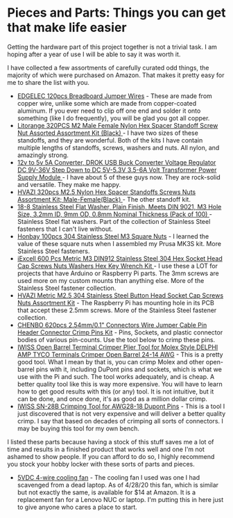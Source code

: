 # Pieces and Parts: Things you can get that make life easier

Getting the hardware part of this project together is not a trivial task.  I am hoping after a year of use I will be able to say it was worth it.

I have collected a few assortments of carefully curated odd things, the majority of which were purchased on Amazon.  That makes it pretty easy for me to share the list with you.

* [EDGELEC 120pcs Breadboard Jumper Wires](https://www.amazon.com/gp/product/B07GD2BWPY/ref=ppx_yo_dt_b_asin_title_o05_s01?ie=UTF8&th=1) - These are made from copper wire, unlike some which are made from copper-coated aluminum.  If you ever need to clip off one end and solder it onto something (like I do frequently), you will be glad you got all copper.
* [Litorange 320PCS M2 Male Female Nylon Hex Spacer Standoff Screw Nut Assorted Assortment Kit (Black) ](https://www.amazon.com/gp/product/B07D78PFQL/ref=ppx_yo_dt_b_asin_title_o00_s00?ie=UTF8&psc=1) - I have two sizes of these standoffs, and they are wonderful.  Both of the kits I have contain multiple lengths of standoffs, screws, washers and nuts.  All nylon, and amazingly strong.
* [12v to 5v 5A Converter, DROK USB Buck Converter Voltage Regulator DC 9V-36V Step Down to DC 5V-5.3V 3.5-6A Volt Transformer Power Supply Module ](https://www.amazon.com/gp/product/B01NALDSJ0/ref=ppx_yo_dt_b_asin_title_o00_s00?ie=UTF8&psc=1) - I have about 5 of these guys now.  They are rock-solid and versatile.  They make me happy.
* [HVAZI 320pcs M2.5 Nylon Hex Spacer Standoffs Screws Nuts Assortment Kit; Male-Female(Black) ](https://www.amazon.com/gp/product/B06XKWDSPT/ref=ppx_yo_dt_b_asin_title_o03_s00?ie=UTF8&psc=1) - The other standoff kit.
* [18-8 Stainless Steel Flat Washer, Plain Finish, Meets DIN 9021, M3 Hole Size, 3.2mm ID, 9mm OD, 0.8mm Nominal Thickness (Pack of 100) ](https://www.amazon.com/gp/product/B009OK7GPO/ref=ppx_yo_dt_b_asin_title_o00_s00?ie=UTF8&psc=1) - Stainless Steel flat washers.  Part of the collection of Stainless Steel fasteners that I can't live without.
* [Honbay 100pcs 304 Stainless Steel M3 Square Nuts](https://www.amazon.com/gp/product/B06XPFLNBS/ref=ppx_yo_dt_b_asin_title_o08_s00?ie=UTF8&psc=1) - I learned the value of these square nuts when I assembled my Prusa MK3S kit.  More Stainless Steel fasteners.
* [iExcell 600 Pcs Metric M3 DIN912 Stainless Steel 304 Hex Socket Head Cap Screws Nuts Washers Hex Key Wrench Kit ](https://www.amazon.com/gp/product/B07J44YXV3/ref=ppx_yo_dt_b_asin_title_o08_s00?ie=UTF8&psc=1) - I use these a LOT for projects that have Arduino or Raspberry Pi parts.  The 3mm screws are used more on my custom mounts than anything else.  More of the Stainless Steel fastener collection.
* [HVAZI Metric M2.5 304 Stainless Steel Button Head Socket Cap Screws Nuts Assortment Kit](https://www.amazon.com/gp/product/B076ZN18KZ/ref=ppx_yo_dt_b_asin_title_o08_s00?ie=UTF8&psc=1) - The Raspberry Pi has mounting hole in its PCB that accept these 2.5mm screws.  More of the Stainless Steel fastener collection.
* [CHENBO 620pcs 2.54mm/0.1" Connectors Wire Jumper Cable Pin Header Connector Crimp Pins Kit](https://www.amazon.com/gp/product/B077X8XV2J/ref=ppx_yo_dt_b_asin_title_o03_s00?ie=UTF8&psc=1) - Pins, Sockets, and plastic connector bodies of various pin-counts.  Use the tool below to crimp these pins.
* [IWISS Open Barrel Terminal Crimper Plier Tool for Molex Style DELPHI AMP TYCO Terminals Crimper Open Barrel 24-14 AWG](https://www.amazon.com/gp/product/B07476C1LD/ref=ppx_yo_dt_b_asin_title_o04_s00?ie=UTF8&psc=1) - This is a pretty good tool. What I mean by that is, you can crimp Molex and other open-barrel pins with it, including DuPont pins and sockets, which is what we use with the Pi and such. The tool works adequately, and is cheap. A better quality tool like this is way more expensive. You will have to learn how to get good results with this (or any) tool. It is not intuitive, but it can be done, and once done, it's as good as a million dollar crimp.
* [IWISS SN-28B Crimping Tool for AWG28-18 Dupont Pins](https://www.amazon.com/IWISS-Professional-Compression-Ratcheting-Wire-electrode/dp/B00OMM4YUY/ref=sr_1_1?keywords=B00OMM4YUY&qid=1583281304&s=hi&sr=1-1) - This is a tool I just discovered that is not very expensive and will deliver a better quality crimp.  I say that based on decades of crimping all sorts of connectors.  I may be buying this tool for my own bench.

I listed these parts because having a stock of this stuff saves me a lot of time and results in a finished product that works well and one I'm not ashamed to show people.  If you can afford to do so, I highly recommend you stock your hobby locker with these sorts of parts and pieces.

* [5VDC 4-wire cooling fan](https://www.amazon.com/BSB05505HP-BASA5508R5H-0-40A-5-5-Cooling/dp/B01JEDTE5K) - The cooling fan I used was one I had scavenged from a dead laptop.  As of 4/28/20 this fan, which is similar but not exactly the same, is available for $14 at Amazon. It is a replacement fan for a Lenovo NUC or laptop.  I'm putting this in here just to give anyone who cares a place to start.
